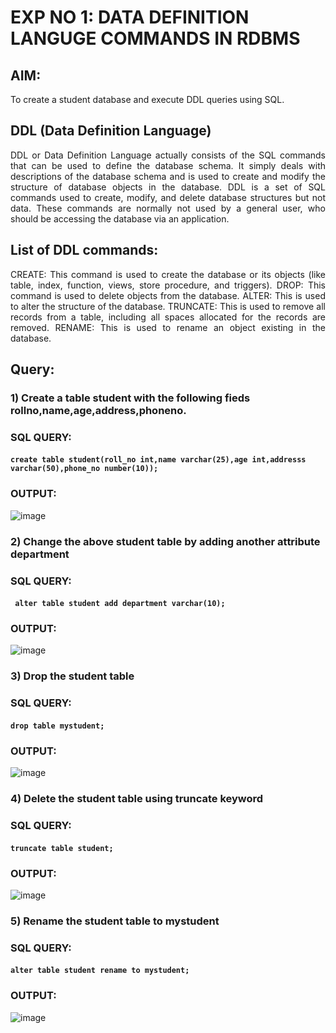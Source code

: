 # EXP NO 1: DATA DEFINITION LANGUGE COMMANDS IN RDBMS

## AIM:
To create a student database and execute DDL queries using SQL.


## DDL (Data Definition Language)
<div align="justify">
DDL or Data Definition Language actually consists of the SQL commands that can be used to define the database schema. It simply deals with descriptions of the database schema and is used to create and modify the structure of database objects in the database. DDL is a set of SQL commands used to create, modify, and delete database structures but not data. These commands are normally not used by a general user, who should be accessing the database via an application.
</div>
 
## List of DDL commands: 
<div align="justify">
CREATE: This command is used to create the database or its objects (like table, index, function, views, store procedure, and triggers).
DROP: This command is used to delete objects from the database.
ALTER: This is used to alter the structure of the database.
TRUNCATE: This is used to remove all records from a table, including all spaces allocated for the records are removed.
RENAME: This is used to rename an object existing in the database.
</div>

## Query:
### 1) Create a table student with the following fieds rollno,name,age,address,phoneno.

### SQL QUERY: 

#### ```create table student(roll_no int,name varchar(25),age int,addresss varchar(50),phone_no number(10));```

### OUTPUT:

![image](https://github.com/NIXANDASS/I2_DBMS/assets/118781418/c4d46081-2e59-4aca-b120-5f34bdd1a520)


### 2) Change the above student table by adding another attribute department

### SQL QUERY: 

#### ``` alter table student add department varchar(10);```

### OUTPUT:

![image](https://github.com/NIXANDASS/I2_DBMS/assets/118781418/dc097929-58dd-4a57-b932-f6b82574c29f)


### 3) Drop the student table
 
### SQL QUERY:

#### ```drop table mystudent;```

### OUTPUT:

![image](https://github.com/NIXANDASS/I2_DBMS/assets/118781418/8d425077-2acf-48a6-85f2-a1a195d3dc7e)


### 4) Delete the student table using truncate keyword

### SQL QUERY: 

#### ```truncate table student;```

### OUTPUT:

![image](https://github.com/NIXANDASS/I2_DBMS/assets/118781418/f6b5b7c2-55e5-4514-90b9-361a055113e4)


### 5) Rename the student table to mystudent

### SQL QUERY: 

#### ```alter table student rename to mystudent;```

### OUTPUT:
![image](https://github.com/NIXANDASS/I2_DBMS/assets/118781418/7361aaf2-6e6a-4e1b-8de1-f7584fdb1056)
